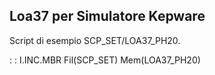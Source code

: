 ## Loa37 per Simulatore Kepware

Script di esempio SCP_SET/LOA37_PH20.

 :  : I.INC.MBR Fil(SCP_SET) Mem(LOA37_PH20)


